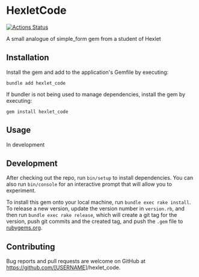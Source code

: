# HexletCode

[![Actions Status](https://github.com/amshkv/rails-project-lvl1/workflows/hexlet-check/badge.svg)](https://github.com/amshkv/rails-project-lvl1/actions)

A small analogue of simple_form gem from a student of Hexlet

## Installation

Install the gem and add to the application's Gemfile by executing:

    bundle add hexlet_code

If bundler is not being used to manage dependencies, install the gem by executing:

    gem install hexlet_code

## Usage

In development

## Development

After checking out the repo, run `bin/setup` to install dependencies. You can also run `bin/console` for an interactive prompt that will allow you to experiment.

To install this gem onto your local machine, run `bundle exec rake install`. To release a new version, update the version number in `version.rb`, and then run `bundle exec rake release`, which will create a git tag for the version, push git commits and the created tag, and push the `.gem` file to [rubygems.org](https://rubygems.org).

## Contributing

Bug reports and pull requests are welcome on GitHub at <https://github.com/[USERNAME>]/hexlet_code.
